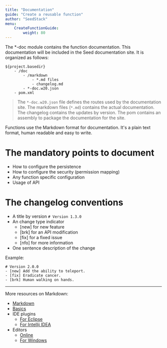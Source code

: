 ```yaml
---
title: "Documentation"
guide: "Create a reusable function"
author: "SeedStack"
menu:
    CreateFunctionGuide:
        weight: 80
---
```


The *-doc module contains the function documentation. This documentation will be included in the Seed documentation site. It is organized as follows:

    ${project.basedir}
        - /doc
            - /markdown
                - *.md files
                - changelog.md
            - *-doc.w20.json
        - pom.xml

> The `*-doc.w20.json` file defines the routes used by the documentation site. The markdown files (`*.md`) contains the actual documentation. The changelog contains the updates by version. The pom contains an assembly to package the documentation for the site.

Functions use the Markdown format for documentation. It's a plain text format, human readable and easy to write.

# The mandatory points to document

- How to configure the persistence
- How to configure the security (permission mapping)
- Any function specific configuration
- Usage of API

# The changelog conventions

- A title by version `# Version 1.3.0`
- An change type indicator
    - [new] for new feature
    - [brk] for an API modification
    - [fix] for a fixed issue
    - [nfo] for more information
- One sentence description of the change

Example:

    # Version 2.0.0
    - [new] Add the ability to teleport.
    - [fix] Eradicate cancer.
    - [brk] Human walking on hands.


---

More resources on Markdown:

- [Markdown](http://en.wikipedia.org/wiki/Markdown)
- [Basics](https://help.github.com/articles/markdown-basics)
- IDE plugins
    - [For Eclipse](http://marketplace.eclipse.org/content/markdown-text-editor#.U7vjJfm9bg4)
    - [For Intellij IDEA](http://plugins.jetbrains.com/plugin/5970?pr=idea)
- Editors
    - [Online](https://stackedit.io/)
    - [For Windows](http://markdownpad.com/)


